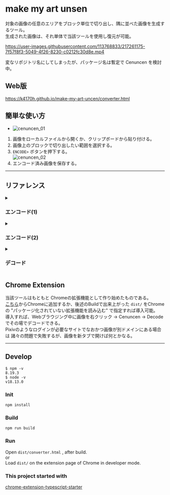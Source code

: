 # make my art unsen
対象の画像の任意のエリアをブロック単位で切り出し、隅に並べた画像を生成するツール。  
生成された画像は、それ単体で当該ツールを使用し復元が可能。  

https://user-images.githubusercontent.com/113768833/217261175-7f57f8f3-5049-4f26-8230-c0212fc30d8e.mp4

変なリポジトリ名にしてしまったが、パッケージ名は暫定で Cenuncen を検討中。

## Web版
https://k4170h.github.io/make-my-art-uncen/converter.html  

## 簡単な使い方

- ![cenuncen_01](https://user-images.githubusercontent.com/113768833/217227123-70e34aa1-7133-41af-8688-7d0c8bbb2829.png)  
1. 画像をローカルファイルから開くか、クリップボードから貼り付ける。 
2. 画像上のブロックで切り出したい範囲を選択する。  
3. `ENCODE>` ボタンを押下する。  
  ![cenuncen_02](https://user-images.githubusercontent.com/113768833/217231341-bb5fb54b-82ea-4ddc-a17b-73469225e647.png)  
4. エンコード済み画像を保存する。

---

## リファレンス

<details><summary>

### エンコード(1)

</summary>

エンコード対象の画像の選択および、隠蔽範囲の選択を行う。  
範囲選択は、開いた画像に対してマウス操作(左クリックドラッグ)で指定する。  
ツール初期表示時は、このエンコード(1)画面が表示される。  
デコード目的でしか当該ツールを使わないのであれば、上述のURLに `?d=1` を付与し  
デコード画面を初期表示にできる。ブックマークURLに。  

* **Open Image**  
  エンコード対象の画像をファイルから開くか、クリップボードから貼り付ける。
* **Area Select Option**  
  隠蔽範囲に関するオプション。
  * **Grid size** : ブロックのサイズ
  * **Spacing** : ブロック間の間隔幅
* **Selected Area List**  
  選択済み隠蔽範囲の一覧を表示する。  
  取り消したい選択範囲は REMOVE を選択して削除できる。
* **ENCODE**  
  エンコード2へ。  

範囲の指定は、重ねることも可能。3回ずらして重ねれば隙間のない領域ができる。  
![cenuncen_overwrap](https://user-images.githubusercontent.com/113768833/216819613-b058ae94-25fe-46e9-ba1b-9413b4043ee2.png)

</details>

<details><summary>

### エンコード(2)

</summary>

エンコードした画像を表示する。  
本ツールでは エンコード(1)で指定した範囲をブロック単位で切り出し、隅に並べた画像を生成することをエンコードと呼称する。  
またエンコードされた画像には、隠蔽範囲やブロックの並び方についての情報が最下部にカラーバイトコードとして印字されている。  
ブロックには以下のような設定が可能で、設定を変更するたびに画像に反映される。  

* **Encode Setting**  
  隠蔽範囲から切り出したブロック群に対しての設定する。  
  * **Shuffle**  
    ブロックの順番を疑似ランダムにシャッフルする。  
  * **Rotate**  
    ブロックを疑似ランダムに回転する。  
  * **Negative**  
    ブロックを疑似ランダムに色反転する。  
  * **Contrast**  
    ブロックのコントラストを下げる。下げたことで空いた色の帯域を利用して、任意の色に近づけられる。  
    数値を低く設定すると、復元時に減色したような出来になる。(不可逆な劣化が起きる)  
    また、コントラストが低くなるとJPG保存時の劣化が激しくなる傾向にあり、デコード時の品質が下がる。（下図）  
    ![cenuncen_contrast](https://user-images.githubusercontent.com/113768833/216820015-c9b6591c-b127-4fc2-9e14-92a7fa4e3876.jpg)

  * **Key**  
    前述の "疑似ランダム" に使用する文字列（=ランダムシード）を指定する。  
    これを設定した画像はデコード時に当該Keyを入力しないと復元できなくなる。  
  * **Location**  
    ブロックの配置場所を指定する。  
  * **Fill Color**  
    塗りつぶす色を指定する。この色で塗りつぶした範囲は好きに加工してよい。
* **Save Image**  
  エンコードした画像（画面表示中の画像）を保存する。  
  エンコード済み画像をさらに編集する場合はクリップボードにコピーするか、PNGでの保存を推奨。
* **Try Decode**  
  表示中のエンコード済み画像について、お試しで リサイズ・Jpg保存 したていでデコードを行い、復元時にどのような画像になるか確認できる。

塗りつぶされた隠蔽範囲は、好きに編集してもデコード時に影響されない。  
以下のように、エンコード済み画像を差分絵みたいに再編集するのも一興。  
![cenuncen_reedit](https://user-images.githubusercontent.com/113768833/216824133-d221476e-295c-48c2-b46b-2b8d229870b6.png)  
(デコードするとサングラスが取れる というギミック)

</details>

<details><summary>

### デコード

</summary>

エンコード済み画像を復元する。  

* **Open Image**  
  デコード対象の画像をファイルから開くか、クリップボードから貼り付ける。

* **Decode Option**
  * **Clip**  
  ブロックやカラーバイトコードをデコード画像から除外する。
  * **Padding**  
  復元処理で、切り出し元にブロックを貼り付ける際にどれだけ余白を持って貼り付けるかを設定する。  
  Jpgで保存されたエンコード済み画像は、隣り合うブロック同士の影響でブロックの隅が劣化するため、  
  このような設定がある。
  * **Offset X/Y**  
  ブロックの貼り付け先をずらせる。  
  エンコード済み画像をさらにリサイズした画像は座標が端数とかで歪むのでこれで手動で調整する。
  * **Key**  
  画像がKey付きでエンコードされていた場合、ここにKeyを入力してデコードさせる。

リサイズされた画像でもデコードは可能だが、可能ならオリジナルサイズの画像を対象に行うことが望ましい。

</details>

## Chrome Extension
当該ツールはもともと Chromeの拡張機能として作り始めたものである。  
[こちら](https://chrome.google.com/webstore/detail/cenuncen/jfjppegphmhmmlehicbchefenbfmhikn)からChromeに追加するか、後述のBuildで出来上がった `dist/` をChromeの "パッケージ化されていない拡張機能を読み込む" で指定すれば導入可能。  
導入すれば、Webブラウジング中に画像を右クリック → Cenuncen → Decode でその場でデコードできる。  
Pixivのようなログインが必要なサイトでなおかつ画像が別ドメインにある場合は 諸々の問題で失敗するが、画像を新タブで開けば何とかなる。  


---

## Develop
```
$ npm -v
8.19.3
$ node -v
v18.13.0
```

### Init
```
npm install
```

### Build

```
npm run build
```

### Run

Open `dist/converter.html` , after build.  
or  
Load `dist/` on the extension page of Chrome in developer mode.

### This project started with

[chrome-extension-typescript-starter](https://github.com/chibat/chrome-extension-typescript-starter/)
